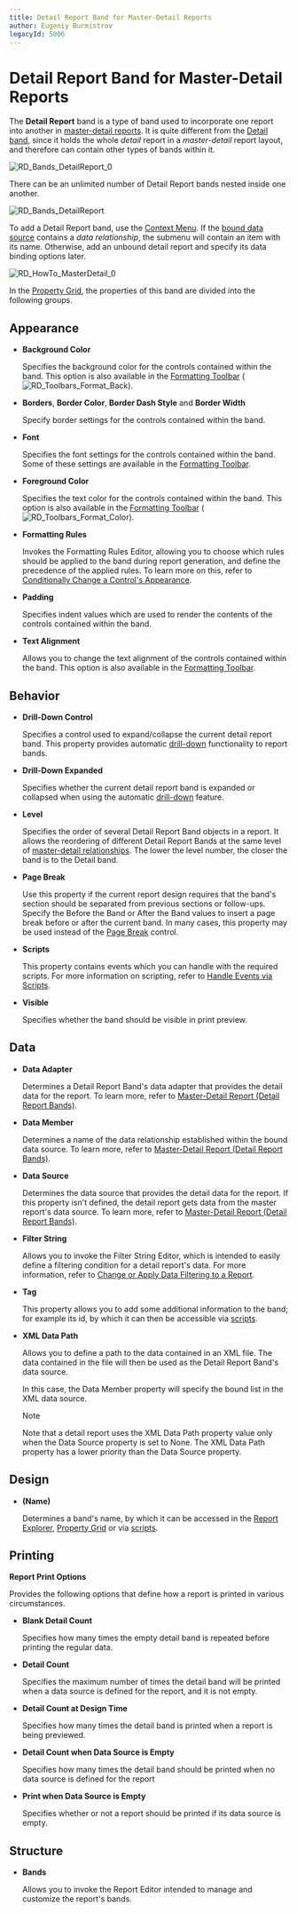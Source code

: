 ```yaml
---
title: Detail Report Band for Master-Detail Reports
author: Eugeniy Burmistrov
legacyId: 5006
---
```

# Detail Report Band for Master-Detail Reports
The **Detail Report** band is a type of band used to incorporate one report into another in [master-detail reports](../../create-reports/report-types/master-detail-report-(detail-report-bands).md). It is quite different from the [Detail band](detail-band.md), since it holds the whole _detail_ report in a _master-detail_ report layout, and therefore can contain other types of bands within it.

![RD_Bands_DetailReport_0](../../../../../images/img11147.png)

There can be an unlimited number of Detail Report bands nested inside one another.

![RD_Bands_DetailReport](../../../../../images/img8601.png)

To add a Detail Report band, use the [Context Menu](../report-designer-ui/context-menu.md). If the [bound data source](../../create-reports/binding-a-report-to-data.md) contains a _data relationship_, the submenu will contain an item with its name. Otherwise, add an unbound detail report and specify its data binding options later.

![RD_HowTo_MasterDetail_0](../../../../../images/img8598.png)

In the [Property Grid](../report-designer-ui/property-grid.md), the properties of this band are divided into the following groups.

## Appearance
* **Background Color**
	
	Specifies the background color for the controls contained within the band. This option is also available in the [Formatting Toolbar](../report-designer-ui/formatting-toolbar.md) (![RD_Toolbars_Format_Back](../../../../../images/img8441.png)).
* **Borders**, **Border Color**, **Border Dash Style** and **Border Width**
	
	Specify border settings for the controls contained within the band.
* **Font**
	
	Specifies the font settings for the controls contained within the band. Some of these settings are available in the [Formatting Toolbar](../report-designer-ui/formatting-toolbar.md).
* **Foreground Color**
	
	Specifies the text color for the controls contained within the band. This option is also available in the [Formatting Toolbar](../report-designer-ui/formatting-toolbar.md) (![RD_Toolbars_Format_Color](../../../../../images/img8440.png)).
* **Formatting Rules**
	
	Invokes the Formatting Rules Editor, allowing you to choose which rules should be applied to the band during report generation, and define the precedence of the applied rules. To learn more on this, refer to [Conditionally Change a Control's Appearance](../../create-reports/styles-and-conditional-formatting/conditionally-change-a-controls-appearance.md).
* **Padding**
	
	Specifies indent values which are used to render the contents of the controls contained within the band.
* **Text Alignment**
	
	Allows you to change the text alignment of the controls contained within the band. This option is also available in the [Formatting Toolbar](../report-designer-ui/formatting-toolbar.md).

## Behavior
* **Drill-Down Control**
	
	Specifies a control used to expand/collapse the current detail report band. This property provides automatic [drill-down](../../create-reports/report-types/drill-down-report.md) functionality to report bands.
* **Drill-Down Expanded**
	
	Specifies whether the current detail report band is expanded or collapsed when using the automatic [drill-down](../../create-reports/report-types/drill-down-report.md) feature.
* **Level**
	
	Specifies the order of several Detail Report Band objects in a report. It allows the reordering of different Detail Report Bands at the same level of [master-detail relationships](../../create-reports/report-types/master-detail-report-(detail-report-bands).md). The lower the level number, the closer the band is to the Detail band.
* **Page Break**
	
	Use this property if the current report design requires that the band's section should be separated from previous sections or follow-ups. Specify the Before the Band or After the Band values to insert a page break before or after the current band. In many cases, this property may be used instead of the [Page Break](../report-controls/page-break.md) control.
* **Scripts**
	
	This property contains events which you can handle with the required scripts. For more information on scripting, refer to [Handle Events via Scripts](../../create-reports/miscellaneous/handle-events-via-scripts.md).
* **Visible**
	
	Specifies whether the band should be visible in print preview.

## Data
* **Data Adapter**
	
	Determines a Detail Report Band's data adapter that provides the detail data for the report. To learn more, refer to [Master-Detail Report (Detail Report Bands)](../../create-reports/report-types/master-detail-report-(detail-report-bands).md).
* **Data Member**
	
	Determines a name of the data relationship established within the bound data source. To learn more, refer to [Master-Detail Report (Detail Report Bands)](../../create-reports/report-types/master-detail-report-(detail-report-bands).md).
* **Data Source**
	
	Determines the data source that provides the detail data for the report. If this property isn't defined, the detail report gets data from the master report's data source. To learn more, refer to [Master-Detail Report (Detail Report Bands)](../../create-reports/report-types/master-detail-report-(detail-report-bands).md).
* **Filter String**
	
	Allows you to invoke the Filter String Editor, which is intended to easily define a filtering condition for a detail report's data. For more information, refer to [Change or Apply Data Filtering to a Report](../../report-editing-basics/change-or-apply-data-filtering-to-a-report.md).
* **Tag**
	
	This property allows you to add some additional information to the band; for example its id, by which it can then be accessible via [scripts](../../create-reports/miscellaneous/handle-events-via-scripts.md).
* **XML Data Path**
	
	Allows you to define a path to the data contained in an XML file. The data contained in the file will then be used as the Detail Report Band's data source.
	
	In this case, the Data Member property will specify the bound list in the XML data source.
	
	> [!NOTE]
	> Note that a detail report uses the XML Data Path property value only when the Data Source property is set to None. The XML Data Path property has a lower priority than the Data Source property.

## Design
* **(Name)**
	
	Determines a band's name, by which it can be accessed in the [Report Explorer](../report-designer-ui/report-explorer.md), [Property Grid](../report-designer-ui/property-grid.md) or via [scripts](../../create-reports/miscellaneous/handle-events-via-scripts.md).

## Printing
**Report Print Options**

Provides the following options that define how a report is printed in various circumstances.
* **Blank Detail Count**
	
	Specifies how many times the empty detail band is repeated before printing the regular data.
* **Detail Count**
	
	Specifies the maximum number of times the detail band will be printed when a data source is defined for the report, and it is not empty.
* **Detail Count at Design Time**
	
	Specifies how many times the detail band is printed when a report is being previewed.
* **Detail Count when Data Source is Empty**
	
	Specifies how many times the detail band should be printed when no data source is defined for the report
* **Print when Data Source is Empty**
	
	Specifies whether or not a report should be printed if its data source is empty.

## Structure
* **Bands**
	
	Allows you to invoke the Report Editor intended to manage and customize the report's bands.